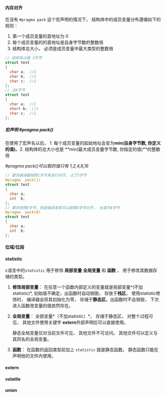 #### 	内存对齐

在没有 `#pragma pack` 这个宏声明的情况下， 结构体中的成员变量分布遵循如下的规则：

1. 第一个成员变量的首地址为 0
2. 每个成员变量的的首地址是自身字节数的整数倍
3. 结构体总大小， 必须是成员变量中最大类型的整数倍

```c
// 结构体占据 3字节
struct test
{
  char a;  //1
  char b;  //1
  char c;  //1
};
// 占6字节
struct test
{
  char a;  //1
  short b;  //2
  char c;  //1
};
```

##### 宏声明 #pragma pack() 

在使用了宏声名以后， 1. 每个成员变量的起始地址会变为**min(自身字节数, 你定义的值)**。2. 结构体的总大小也是 **min(最大成员变量字节数, 你指定的值)**的整数倍

*#pragma pack()可以取的值只有 1,2,4,8,16*

```c
// 要求编译器按照1字节来进行对齐, 占了5字节
#pragma  pack(1)
struct test
{
  char a;
  int  b;
};
// 要求按照8字节，但是编译发现可以按照4字节对齐， 长度为8字节
#pragma  pack(8)
struct test
{
  char a;
  int  b;
};
```



#### 位域/位段





#### statistic

c语言中的`statistic` 用于修饰 **局部变量** **全局变量** 和 **函数** ， 用于修改其数据存储的类型。

1. **修饰局部变量**： 在任意一个函数内部定义的变量就是局部变量*(不加statistic)*, 初始值不确定，出函数时自动销毁， 存放于**栈区**。 使用statistic修饰时， 编译器会将其初始化为零， 存储于**静态区**。出函数时不会销毁， 下次进入函数改变量的值依然存在。

2. **全局变量**： 全部变量*（不加statistic）*， 存储于静态区， 对整个过程可见， 其他文件使用关键字 **extern**外部声明后可以直接使用。 

   静态全局变量仅对当前文件可见， 其他文件不可访问。 其他文件可以定义与其同名的全局变量。

3. **函数**： 在函数的返回类型前加上 `statistic` 就是静态函数。 静态函数只能在声明他的文件内使用。

#### extern



#### volatile



#### union





### 









